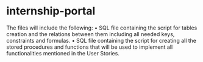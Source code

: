 # internship-portal
The files will include the following:
• SQL file containing the script for tables creation and the relations between them including all
needed keys, constraints and formulas.
• SQL file containing the script for creating all the stored procedures and functions that will be
used to implement all functionalities mentioned in the User Stories.
